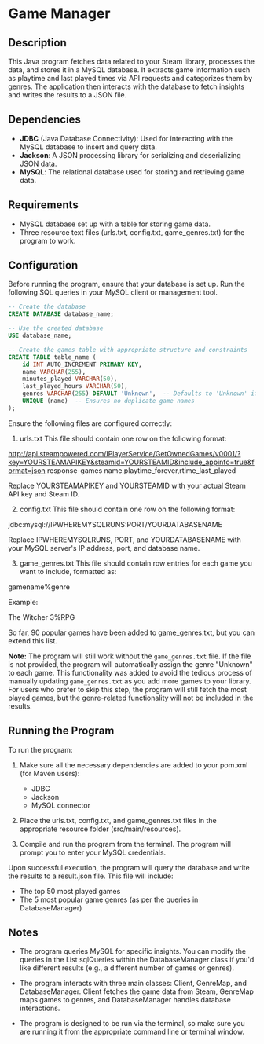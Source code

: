 # Game Manager
## Description
This Java program fetches data related to your Steam library, processes the data, and stores it in a MySQL database. It extracts game information such as playtime and last played times via API requests and categorizes them by genres. The application then interacts with the database to fetch insights and writes the results to a JSON file.

## Dependencies
- **JDBC** (Java Database Connectivity): Used for interacting with the MySQL database to insert and query data.
- **Jackson**: A JSON processing library for serializing and deserializing JSON data.
- **MySQL**: The relational database used for storing and retrieving game data.
## Requirements
- MySQL database set up with a table for storing game data.
- Three resource text files (urls.txt, config.txt, game_genres.txt) for the program to work.
## Configuration

Before running the program, ensure that your database is set up. Run the following SQL queries in your MySQL client or management tool.

```sql
-- Create the database
CREATE DATABASE database_name;

-- Use the created database
USE database_name;

-- Create the games table with appropriate structure and constraints
CREATE TABLE table_name (
    id INT AUTO_INCREMENT PRIMARY KEY,
    name VARCHAR(255),
    minutes_played VARCHAR(50),
    last_played_hours VARCHAR(50),
    genres VARCHAR(255) DEFAULT 'Unknown',  -- Defaults to 'Unknown' if nothing is provided
    UNIQUE (name)  -- Ensures no duplicate game names
);
```

Ensure the following files are configured correctly:

1. urls.txt
This file should contain one row on the following format:

http://api.steampowered.com/IPlayerService/GetOwnedGames/v0001/?key=YOURSTEAMAPIKEY&steamid=YOURSTEAMID&include_appinfo=true&format=json response-games name,playtime_forever,rtime_last_played

Replace YOURSTEAMAPIKEY and YOURSTEAMID with your actual Steam API key and Steam ID.

2. config.txt
This file should contain one row on the following format:

jdbc:mysql://IPWHEREMYSQLRUNS:PORT/YOURDATABASENAME

Replace IPWHEREMYSQLRUNS, PORT, and YOURDATABASENAME with your MySQL server's IP address, port, and database name.

3. game_genres.txt
This file should contain row entries for each game you want to include, formatted as:

gamename%genre

Example:

The Witcher 3%RPG

So far, 90 popular games have been added to game_genres.txt, but you can extend this list. 

**Note:** The program will still work without the `game_genres.txt` file. If the file is not provided, the program will automatically assign the genre "Unknown" to each game. This functionality was added to avoid the tedious process of manually updating `game_genres.txt` as you add more games to your library. For users who prefer to skip this step, the program will still fetch the most played games, but the genre-related functionality will not be included in the results.
 

## Running the Program
To run the program:

1. Make sure all the necessary dependencies are added to your pom.xml (for Maven users):
    - JDBC
    - Jackson
    - MySQL connector

2. Place the urls.txt, config.txt, and game_genres.txt files in the appropriate resource folder (src/main/resources).

3. Compile and run the program from the terminal. The program will prompt you to enter your MySQL credentials.

Upon successful execution, the program will query the database and write the results to a result.json file. This file will include:

- The top 50 most played games
- The 5 most popular game genres (as per the queries in DatabaseManager)

## Notes
- The program queries MySQL for specific insights. You can modify the queries in the List<String> sqlQueries within the DatabaseManager class if you'd like different results (e.g., a different number of games or genres).

- The program interacts with three main classes: Client, GenreMap, and DatabaseManager. Client fetches the game data from Steam, GenreMap maps games to genres, and DatabaseManager handles database interactions.

- The program is designed to be run via the terminal, so make sure you are running it from the appropriate command line or terminal window.